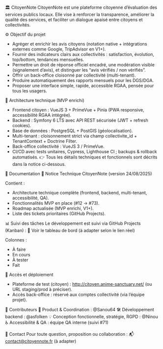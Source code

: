 🏛️ CitoyenNote
CitoyenNote est une plateforme citoyenne d’évaluation des services publics locaux.
Elle vise à renforcer la transparence, améliorer la qualité des services, et faciliter un dialogue apaisé entre citoyens et collectivités.

⚙️ Objectif du projet
- Agréger et enrichir les avis citoyens (notation native + intégrations externes comme Google, TripAdvisor en V1+).
- Fournir des indicateurs clairs aux collectivités : satisfaction, évolution, top/bottom, tendances mensuelles.
- Permettre un droit de réponse officiel encadré, une modération visible (signalement d’avis), et distinguer les “avis vérifiés / non vérifiés”.
- Offrir un back-office cloisonné par collectivité (multi-tenant).
- Produire automatiquement des rapports mensuels pour les DGS/DGA.
- Proposer une interface simple, rapide, accessible RGAA, pensée pour tous les usagers.

🧱 Architecture technique (MVP enrichi)
- Frontend citoyen : VueJS 3 + PrimeVue + Pinia (PWA responsive, accessibilité RGAA intégrée).
- Backend : Symfony 6 LTS avec API REST sécurisée (JWT + refresh cookies).
- Base de données : PostgreSQL + PostGIS (géolocalisation).
- Multi-tenant : cloisonnement strict via champ collectivite_id + TenantContext + Doctrine Filter.
- Back-office collectivité : VueJS 3 / PrimeVue.
- CI/CD avec tests unitaires, Cypress, Lighthouse CI ; backups & rollback automatisés.
👉 Tous les détails techniques et fonctionnels sont décrits dans la notice ci-dessous.

📘 Documentation
📄 Notice Technique CitoyenNote (version 24/08/2025)

Contient :
- Architecture technique complète (frontend, backend, multi-tenant, accessibilité, QA).
- Fonctionnalités MVP en place (#12 → #73).
- Roadmap actualisée (MVP enrichi, V1+).
- Liste des tickets prioritaires (GitHub Projects).

📊 Suivi des tâches
Le développement est suivi via GitHub Projects (Kanban) :
🔗 Voir le tableau de bord (à adapter selon le lien réel)

Colonnes :
- À faire
- En cours
- À tester
- Fait

🔐 Accès et déploiement
- Plateforme de test (citoyen) : http://citoyen.anime-sanctuary.net/ (ou URL staging/prod à préciser).
- Accès back-office : réservé aux comptes collectivité (via l’équipe projet).

🧭 Contributeurs
🧠 Product & Coordination : @Sanou64
🛠️ Développement backend : @asfolken
💡 Conception fonctionnelle, stratégie, RGPD : @Ninou
♿ Accessibilité & QA : équipe QA interne (suivi #71)

📮 Contact
Pour toute question, proposition ou collaboration :
📬 contact@citoyennote.fr (à adapter)
